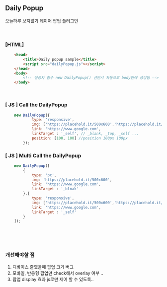 ## Daily Popup
오늘하루 보지않기 레이어 팝업 플러그인
<br/><br/>
<br/>

### [HTML]

~~~html
    <head>
        <title>Daily popup sample</title>
        <script src="dailyPopup.js"></script>
    </head>
    <body>
        <!-- 생성자 함수 new DailyPopup() 선언시 자동으로 body안에 생성됨 -->
    </body>
~~~
<br/>

### [ JS ] Call the DailyPopup

~~~js
    new DailyPopup({
            type: 'responsive',
            img: ['https://placehold.it/500x600','https://placehold.it/200x600'], //[ pc , mobile ]
            link: 'https://www.google.com',
            linkTarget : '_self', // _blank, _top, _self ...
            position: [100, 100] //position 100px 100px
        });
~~~

### [ JS ] Multi Call the DailyPopup

~~~js
    new DailyPopup([
        {
            type: 'pc',
            img: 'https://placehold.it/500x600',
            link: 'https://www.google.com',
            linkTarget : '_blnak'
        },{
            type: 'responsive',
            img: ['https://placehold.it/500x600','https://placehold.it/500x600'],
            link: 'https://www.google.com',
            linkTarget : '_self'
        }
    ]);
~~~

<br/><br/><br/>
### 개선해야할 점
 1. 디바이스 줄였을때 팝업 크기 버그 
 2. 모바일, 반응형 팝업만 check해서 overlay 여부 ..
 3. 팝업 display 효과 js로만 제어 할 수 있도록..

